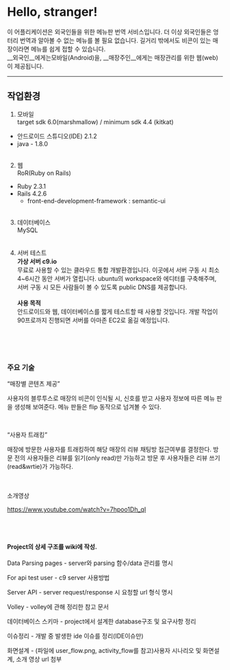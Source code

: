 # Hello, stranger!

이 어플리케이션은 외국인들을 위한 메뉴판 번역 서비스입니다. 더 이상 외국인들은 엉터리 번역과 알아볼 수 없는 메뉴를 볼 필요 없습니다. 길거리 밖에서도 비콘이 있는 매장이라면 메뉴를 쉽게 접할 수 있습니다.  
__외국인__에게는모바일(Android)을, __매장주인__에게는 매장관리를 위한 웹(web)이 제공됩니다.
___

## 작업환경    
1. 모바일  
   target sdk 6.0(marshmallow) / minimum sdk 4.4 (kitkat)  
* 안드로이드 스튜디오(IDE) 2.1.2   
* java - 1.8.0
   <br><br>
2. 웹  
   RoR(Ruby on Rails)
* Ruby 2.3.1
* Rails 4.2.6
    * front-end-development-framework : semantic-ui
      <br><br>
3. 데이터베이스  
   MySQL  
   <br><br>
4. 서버 테스트  
   **가상 서버 c9.io**
   <br>
   무료로 사용할 수 있는 클라우드 통합 개발환경입니다. 이곳에서 서버 구동 시 최소 4~6시간 동안 서버가 열립니다. ubuntu의 workspace와 에디터를 구축해주며, 서버 구동 시 모든 사람들이 볼 수 있도록 public DNS를 제공합니다.  
   <br>
   **사용 목적**  
   안드로이드와 웹, 데이터베이스를 짧게 테스트할 때 사용할 것입니다. 개발 작업이 90프로까지 진행되면 서버를 아마존 EC2로 옮길 예정입니다.<br><br>

<br><br>


### 주요 기술

“매장별 콘텐츠 제공”

 사용자의 블루투스로 매장의 비콘이 인식될 시, 신호를 받고 사용자 정보에 따른 메뉴 판을 생성해 보여준다. 메뉴 판들은 flip 동작으로 넘겨볼 수 있다. 

<br>

“사용자 트래킹”

 매장에 방문한 사용자를 트래킹하여 해당 매장의 리뷰 채팅방 접근여부를 결정한다. 방문 전의 사용자들은 리뷰를 읽기(only read)만 가능하고 방문 후 사용자들은 리뷰 쓰기(read&wrtie)가 가능하다.

<br><br>
소개영상

https://www.youtube.com/watch?v=7hpoo1Dh_qI

<br><br>




#### Project의 상세 구조를 wiki에 작성.

Data Parsing pages - server와 parsing 함수/data 관리를 명시

For api test user - c9 server 사용방법

Server API - server request/response 시 요청할 url 형식 명시

Volley - volley에 관해 정리한 참고 문서

데이터베이스 스키마 - project에서 설계한 database구조 및 요구사항 정리

이슈정리 - 개발 중 발생한 ide 이슈를 정리(IDE이슈만)

화면설계 - (파일에 user_flow.png, activity_flow를 참고)사용자 시나리오 및 화면설계, 소개 영상 url 첨부
